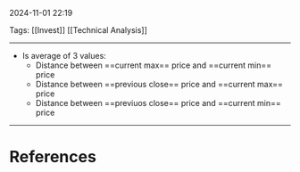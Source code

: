 2024-11-01 22:19

Tags: [[Invest]] [[Technical Analysis]]

---

- Is average of 3 values:
	- Distance between ==current max== price and ==current min== price
	- Distance between ==previous close== price and ==current max== price
	- Distance between ==previuos close== price and ==current min== price

---
# References